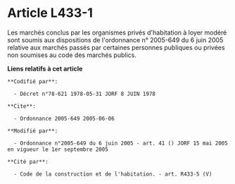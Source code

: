 # Article L433-1

Les marchés conclus par les organismes privés d'habitation à loyer modéré sont soumis aux dispositions de l'ordonnance n°
2005-649 du 6 juin 2005 relative aux marchés passés par certaines personnes publiques ou privées non soumises au code des
marchés publics.

**Liens relatifs à cet article**

	**Codifié par**:

	  - Décret n°78-621 1978-05-31 JORF 8 JUIN 1978

	**Cite**:

	  - Ordonnance 2005-649 2005-06-06

	**Modifié par**:

	  - Ordonnance n°2005-649 du 6 juin 2005 - art. 41 () JORF 15 mai 2005 en vigueur le 1er septembre 2005

	**Cité par**:

	  - Code de la construction et de l'habitation. - art. R433-5 (V)
